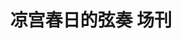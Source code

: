 ---
logo: images/other/凉宫春日的弦奏场刊.jpg
title: 凉宫春日的弦奏 场刊
subTitle: 暂无资源，如果你拥有该资源，可点击此处向我们提交反馈

category: 其他

hasResource: false
---